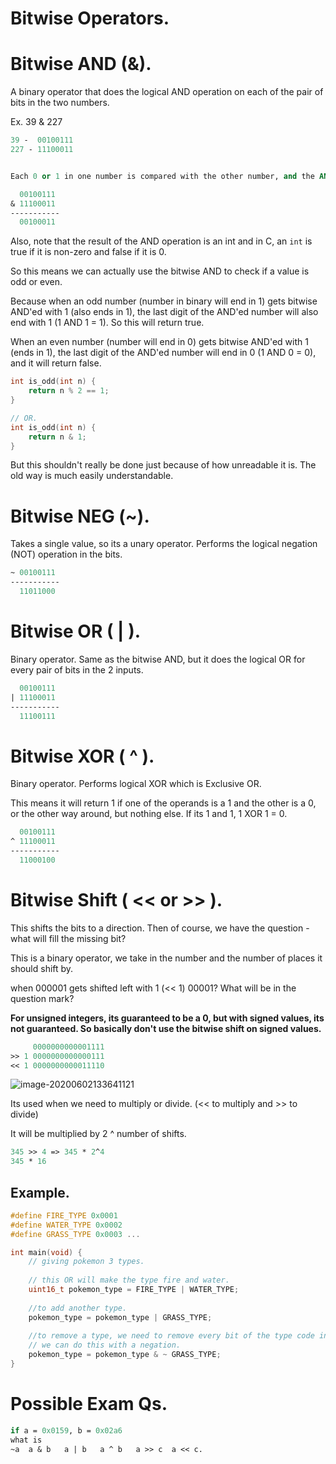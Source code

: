 # Bitwise Operators.

# Bitwise AND (&).

A binary operator that does the logical AND operation on each of the pair of bits in the two numbers.

Ex. 39 & 227

```ps
39 -  00100111
227 - 11100011


Each 0 or 1 in one number is compared with the other number, and the AND operation is done on them.

  00100111
& 11100011
-----------
  00100011
```



Also, note that the result of the AND operation is an int and in C, an `int` is true if it is non-zero and false if it is 0. 

So this means we can actually use the bitwise AND to check if a value is odd or even.

Because when an odd number (number in binary will end in 1) gets bitwise AND'ed with 1 (also ends in 1), the last digit of the AND'ed number will also end with 1 (1 AND 1 = 1). So this will return true.

When an even number (number will end in 0) gets bitwise AND'ed with 1 (ends in 1), the last digit of the AND'ed number will end in 0 (1 AND 0 = 0), and it will return false.

```c
int is_odd(int n) {
    return n % 2 == 1;
}

// OR.
int is_odd(int n) {
    return n & 1;
}
```

But this shouldn't really be done just because of how unreadable it is. The old way is much easily understandable.



# Bitwise NEG (~).

Takes a single value, so its a unary operator. Performs the logical negation (NOT) operation in the bits.

```ps
~ 00100111
-----------
  11011000
```



# Bitwise OR ( | ).

Binary operator. Same as the bitwise AND, but it does the logical OR for every pair of bits in the 2 inputs.

```ps
  00100111
| 11100011
-----------
  11100111
```



# Bitwise XOR ( ^ ).

Binary operator. Performs logical XOR which is Exclusive OR.

This means it will return 1 if one of the operands is a 1 and the other is a 0, or the other way around, but nothing else. If its 1 and 1, 1 XOR 1 = 0.

```ps
  00100111
^ 11100011
-----------
  11000100
```



# Bitwise Shift ( << or >> ).

This shifts the bits to a direction. Then of course, we have the question - what will fill the missing bit?

This is a binary operator, we take in the number and the number of places it should shift by.

when 000001 gets shifted left with 1 (<< 1) 00001? What will be in the question mark?

**For unsigned integers, its guaranteed to be a 0, but with signed values, its not guaranteed. So basically don't use the bitwise shift on signed values.**

```ps
     0000000000001111
>> 1 0000000000000111
<< 1 0000000000011110
```



![image-20200602133641121](C:\Users\subra\Documents\Notes\UNSW\20T2\1521Comp\bitwise.assets\image-20200602133641121.png)

Its used when we need to multiply or divide. (<< to multiply and >> to divide)

It will be multiplied by 2 ^ number of shifts.

```ps
345 >> 4 => 345 * 2^4
345 * 16
```



## Example.

```c
#define FIRE_TYPE 0x0001
#define WATER_TYPE 0x0002
#define GRASS_TYPE 0x0003 ...

int main(void) {
    // giving pokemon 3 types.
    
    // this OR will make the type fire and water.
    uint16_t pokemon_type = FIRE_TYPE | WATER_TYPE;
    
    //to add another type.
    pokemon_type = pokemon_type | GRASS_TYPE;
    
    //to remove a type, we need to remove every bit of the type code in the pokemon_type variable.
    // we can do this with a negation.
    pokemon_type = pokemon_type & ~ GRASS_TYPE;
}
```



# Possible Exam Qs.

```ps
if a = 0x0159, b = 0x02a6
what is 
~a	a & b 	a | b 	a ^ b 	a >> c 	a << c.
```

